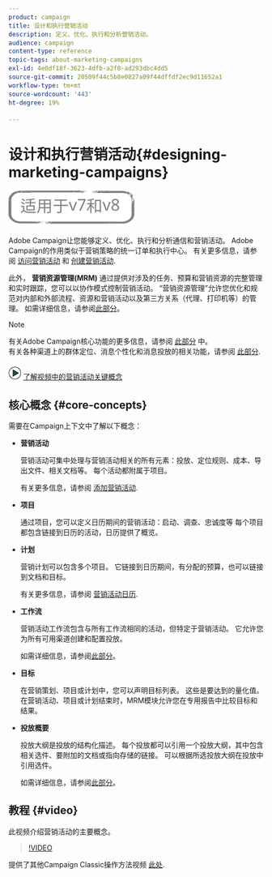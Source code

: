 ```yaml
---
product: campaign
title: 设计和执行营销活动
description: 定义、优化、执行和分析营销活动。
audience: campaign
content-type: reference
topic-tags: about-marketing-campaigns
exl-id: 4e0df18f-3623-4dfb-a2f8-ad293dbc4dd5
source-git-commit: 20509f44c5b8e0827a09f44dffdf2ec9d11652a1
workflow-type: tm+mt
source-wordcount: '443'
ht-degree: 19%

---
```


# 设计和执行营销活动{#designing-marketing-campaigns}

![](../../assets/common.svg)

Adobe Campaign让您能够定义、优化、执行和分析通信和营销活动。 Adobe Campaign的作用类似于营销策略的统一订单和执行中心。 有关更多信息，请参阅 [访问营销活动](../../distributed/using/accessing-campaigns.md) 和 [创建营销活动](../../campaign/using/setting-up-marketing-campaigns.md).

此外， **营销资源管理(MRM)** 通过提供对涉及的任务、预算和营销资源的完整管理和实时跟踪，您可以以协作模式控制营销活动。 “营销资源管理”允许您优化和规范对内部和外部流程、资源和营销活动以及第三方关系（代理、打印机等）的管理。 如需详细信息，请参阅[此部分](../../mrm/using/about-marketing-resource-management.md)。

>[!NOTE]
>
>有关Adobe Campaign核心功能的更多信息，请参阅 [此部分](../../platform/using/about-adobe-campaign-classic.md) 中。\
>有关各种渠道上的群体定位、消息个性化和消息投放的相关功能，请参阅 [此部分](../../delivery/using/steps-about-delivery-creation-steps.md).

![](assets/do-not-localize/how-to-video.png) [了解视频中的营销活动关键概念](#video)

## 核心概念 {#core-concepts}

需要在Campaign上下文中了解以下概念：

* **营销活动**

   营销活动可集中处理与营销活动相关的所有元素：投放、定位规则、成本、导出文件、相关文档等。 每个活动都附属于项目。

   有关更多信息，请参阅 [添加营销活动](../../campaign/using/setting-up-marketing-campaigns.md#adding-a-campaign).

* **项目**

   通过项目，您可以定义日历期间的营销活动：启动、调查、忠诚度等 每个项目都包含链接到日历的活动，日历提供了概览。

* **计划**

   营销计划可以包含多个项目。 它链接到日历期间，有分配的预算，也可以链接到文档和目标。

   有关更多信息，请参阅 [营销活动日历](../../campaign/using/accessing-marketing-campaigns.md#campaign-calendar).

* **工作流**

   营销活动工作流包含与所有工作流相同的活动，但特定于营销活动。 它允许您为所有可用渠道创建和配置投放。

   如需详细信息，请参阅[此部分](../../campaign/using/marketing-campaign-deliveries.md#building-the-main-target-in-a-workflow)。

* **目标**

   在营销策划、项目或计划中，您可以声明目标列表。 这些是要达到的量化值。 在营销活动、项目或计划结束时，MRM模块允许您在专用报告中比较目标和结果。

* **投放概要**

   投放大纲是投放的结构化描述。 每个投放都可以引用一个投放大纲，其中包含相关选件、要附加的文档或指向存储的链接。 可以根据所选投放大纲在投放中引用选件。

   如需详细信息，请参阅[此部分](../../campaign/using/marketing-campaign-deliveries.md#associating-and-structuring-resources-linked-via-a-delivery-outline)。

## 教程 {#video}

此视频介绍营销活动的主要概念。

>[!VIDEO](https://video.tv.adobe.com/v/35131?quality=12)

提供了其他Campaign Classic操作方法视频 [此处](https://experienceleague.adobe.com/docs/campaign-classic-learn/tutorials/overview.html?lang=zh-Hans).
